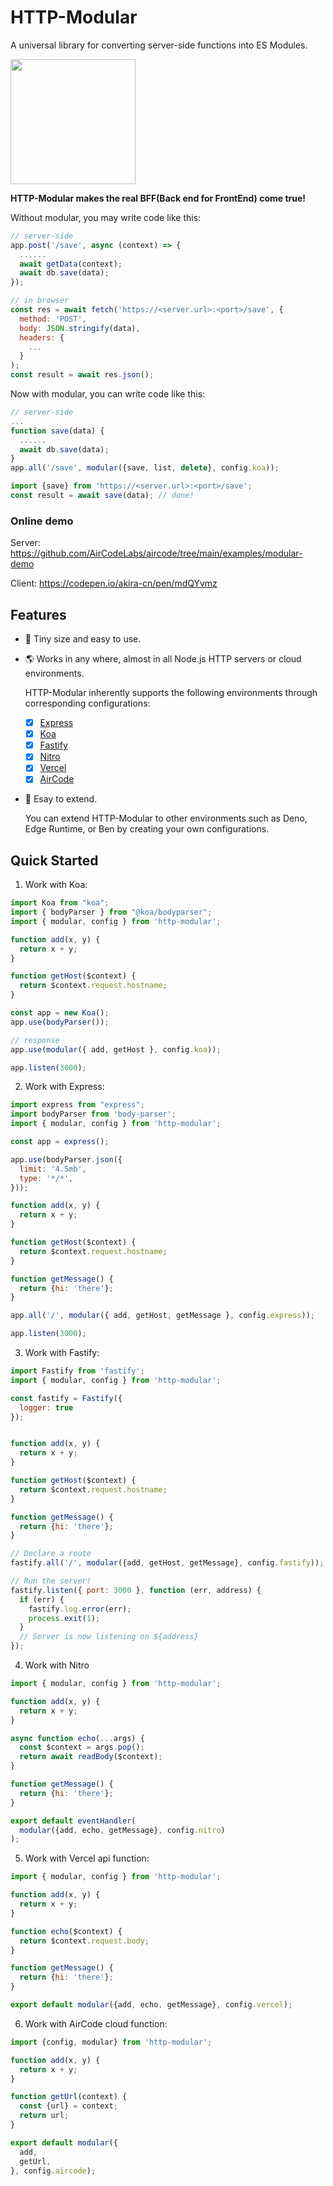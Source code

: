 # HTTP-Modular

A universal library for converting server-side functions into ES Modules.

<img src="https://aircode-yvo.b-cdn.net/resource/modules-9sfv4swzvco.svg" width="200">

**HTTP-Modular makes the real BFF(Back end for FrontEnd) come true!**

Without modular, you may write code like this:

```js
// server-side
app.post('/save', async (context) => {
  ......
  await getData(context);
  await db.save(data);
});
```

```js
// in browser
const res = await fetch('https://<server.url>:<port>/save', {
  method: 'POST',
  body: JSON.stringify(data),
  headers: {
    ...
  }
);
const result = await res.json();
```

Now with modular, you can write code like this:

```js
// server-side
...
function save(data) {
  ......
  await db.save(data);
}
app.all('/save', modular({save, list, delete}, config.koa));
```

```js
import {save} from 'https://<server.url>:<port>/save';
const result = await save(data); // done!
```

### Online demo

Server: https://github.com/AirCodeLabs/aircode/tree/main/examples/modular-demo

Client: https://codepen.io/akira-cn/pen/mdQYvmz

## Features

- 🧸 Tiny size and easy to use.
- 🌎 Works in any where, almost in all Node.js HTTP servers or cloud environments.

  HTTP-Modular inherently supports the following environments through corresponding configurations:

  - [x] [Express](https://expressjs.com/)
  - [x] [Koa](https://koajs.com/)
  - [x] [Fastify](https://fastify.dev/)
  - [x] [Nitro](https://nitro.unjs.io/)
  - [x] [Vercel](https://vercel.com/)
  - [x] [AirCode](https://aircode.io/)

- 🧩 Esay to extend.

  You can extend HTTP-Modular to other environments such as Deno, Edge Runtime, or Ben by creating your own configurations.

## Quick Started

1. Work with Koa:

```js
import Koa from "koa";
import { bodyParser } from "@koa/bodyparser";
import { modular, config } from 'http-modular';

function add(x, y) {
  return x + y;
}

function getHost($context) {
  return $context.request.hostname;
}

const app = new Koa();
app.use(bodyParser());

// response
app.use(modular({ add, getHost }, config.koa));

app.listen(3000);
```

2. Work with Express:

```js
import express from "express";
import bodyParser from 'body-parser';
import { modular, config } from 'http-modular';

const app = express();

app.use(bodyParser.json({
  limit: '4.5mb',
  type: '*/*',
}));

function add(x, y) {
  return x + y;
}

function getHost($context) {
  return $context.request.hostname;
}

function getMessage() {
  return {hi: 'there'};
}

app.all('/', modular({ add, getHost, getMessage }, config.express));

app.listen(3000);
```

3. Work with Fastify:

```js
import Fastify from 'fastify';
import { modular, config } from 'http-modular';

const fastify = Fastify({
  logger: true
});


function add(x, y) {
  return x + y;
}

function getHost($context) {
  return $context.request.hostname;
}

function getMessage() {
  return {hi: 'there'};
}

// Declare a route
fastify.all('/', modular({add, getHost, getMessage}, config.fastify));

// Run the server!
fastify.listen({ port: 3000 }, function (err, address) {
  if (err) {
    fastify.log.error(err);
    process.exit(1);
  }
  // Server is now listening on ${address}
});
```

4. Work with Nitro

```js
import { modular, config } from 'http-modular';

function add(x, y) {
  return x + y;
}

async function echo(...args) {
  const $context = args.pop();
  return await readBody($context);
}

function getMessage() {
  return {hi: 'there'};
}

export default eventHandler(
  modular({add, echo, getMessage}, config.nitro)
);
```

5. Work with Vercel api function:

```js
import { modular, config } from 'http-modular';

function add(x, y) {
  return x + y;
}

function echo($context) {
  return $context.request.body;
}

function getMessage() {
  return {hi: 'there'};
}

export default modular({add, echo, getMessage}, config.vercel);
```

6. Work with AirCode cloud function:

```js
import {config, modular} from 'http-modular';

function add(x, y) {
  return x + y;
}

function getUrl(context) {
  const {url} = context;
  return url;
}

export default modular({
  add,
  getUrl,
}, config.aircode);
```
